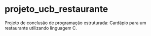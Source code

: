 # projeto_ucb_restaurante
 Projeto de conclusão de programação estruturada: Cardápio para um restaurante utilizando linguagem C.
